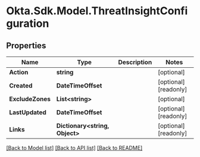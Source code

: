# Okta.Sdk.Model.ThreatInsightConfiguration

## Properties

Name | Type | Description | Notes
------------ | ------------- | ------------- | -------------
**Action** | **string** |  | [optional] 
**Created** | **DateTimeOffset** |  | [optional] [readonly] 
**ExcludeZones** | **List&lt;string&gt;** |  | [optional] 
**LastUpdated** | **DateTimeOffset** |  | [optional] [readonly] 
**Links** | **Dictionary&lt;string, Object&gt;** |  | [optional] [readonly] 

[[Back to Model list]](../README.md#documentation-for-models) [[Back to API list]](../README.md#documentation-for-api-endpoints) [[Back to README]](../README.md)

